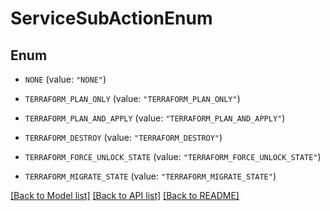 # ServiceSubActionEnum

## Enum


* `NONE` (value: `"NONE"`)

* `TERRAFORM_PLAN_ONLY` (value: `"TERRAFORM_PLAN_ONLY"`)

* `TERRAFORM_PLAN_AND_APPLY` (value: `"TERRAFORM_PLAN_AND_APPLY"`)

* `TERRAFORM_DESTROY` (value: `"TERRAFORM_DESTROY"`)

* `TERRAFORM_FORCE_UNLOCK_STATE` (value: `"TERRAFORM_FORCE_UNLOCK_STATE"`)

* `TERRAFORM_MIGRATE_STATE` (value: `"TERRAFORM_MIGRATE_STATE"`)


[[Back to Model list]](../README.md#documentation-for-models) [[Back to API list]](../README.md#documentation-for-api-endpoints) [[Back to README]](../README.md)


